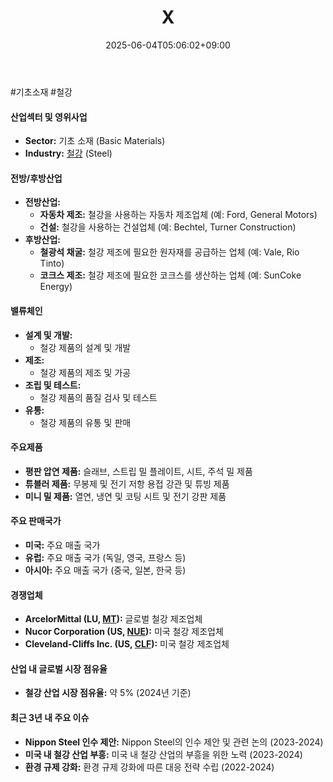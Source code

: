 ﻿---
title: "X"
date: 2025-06-04T05:06:02+09:00
lastmod: 2025-06-04T05:06:02+09:00
type: docs
sidebar:
  open: true
weight: 983
---
<div style="display:none">
  <meta property="article:published_time" content="2025-06-03T20:06:02Z" />
  <meta property="article:modified_time" content="2025-06-03T20:06:02Z" />
</div>
#기초소재 #철강

#### 산업섹터 및 영위사업

- **Sector:** 기초 소재 (Basic Materials)
- **Industry:** [철강](/industry-study/철강/) (Steel)

#### 전방/후방산업

- **전방산업:**
    - **자동차 제조:** 철강을 사용하는 자동차 제조업체 (예: Ford, General Motors)
    - **건설:** 철강을 사용하는 건설업체 (예: Bechtel, Turner Construction)
- **후방산업:**
    - **철광석 채굴:** 철강 제조에 필요한 원자재를 공급하는 업체 (예: Vale, Rio Tinto)
    - **코크스 제조:** 철강 제조에 필요한 코크스를 생산하는 업체 (예: SunCoke Energy)

#### 밸류체인

- **설계 및 개발:**
    - 철강 제품의 설계 및 개발
- **제조:**
    - 철강 제품의 제조 및 가공
- **조립 및 테스트:**
    - 철강 제품의 품질 검사 및 테스트
- **유통:**
    - 철강 제품의 유통 및 판매

#### 주요제품

- **평판 압연 제품:** 슬래브, 스트립 밀 플레이트, 시트, 주석 밀 제품
- **튜블러 제품:** 무봉제 및 전기 저항 용접 강관 및 튜빙 제품
- **미니 밀 제품:** 열연, 냉연 및 코팅 시트 및 전기 강판 제품

#### 주요 판매국가

- **미국:** 주요 매출 국가
- **유럽:** 주요 매출 국가 (독일, 영국, 프랑스 등)
- **아시아:** 주요 매출 국가 (중국, 일본, 한국 등)

#### 경쟁업체

- **ArcelorMittal (LU, [MT](/company-analysis/mt/)):** 글로벌 철강 제조업체
- **Nucor Corporation (US, [NUE](/company-analysis/nue/)):** 미국 철강 제조업체
- **Cleveland-Cliffs Inc. (US, [CLF](/company-analysis/clf/)):** 미국 철강 제조업체

#### 산업 내 글로벌 시장 점유율

- **철강 산업 시장 점유율:** 약 5% (2024년 기준)

#### 최근 3년 내 주요 이슈

- **Nippon Steel 인수 제안:** Nippon Steel의 인수 제안 및 관련 논의 (2023-2024)
- **미국 내 철강 산업 부흥:** 미국 내 철강 산업의 부흥을 위한 노력 (2023-2024)
- **환경 규제 강화:** 환경 규제 강화에 따른 대응 전략 수립 (2022-2024)
